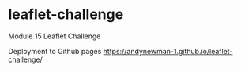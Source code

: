 # leaflet-challenge
Module 15 Leaflet Challenge

Deployment to Github pages https://andynewman-1.github.io/leaflet-challenge/


